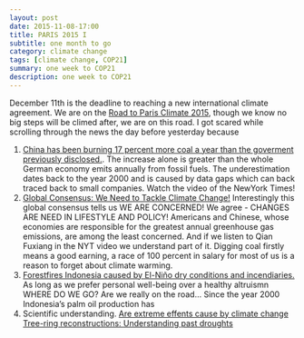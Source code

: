 ```yaml
---
layout: post
date: 2015-11-08-17:00
title: PARIS 2015 I
subtitle: one month to go
category: climate change
tags: [climate change, COP21]
summary: one week to COP21
description: one week to COP21
---
```


December 11th is the deadline to reaching a new international climate agreement. We are on the [Road to Paris Climate 2015](http://www.cop21.gouv.fr/en), though we know no big steps will be climed after, we are on this road. I got scared while scrolling through the news the day before yesterday because

1. [China has been burning 17 percent more coal a year than the goverment previously disclosed.](http://www.nytimes.com/2015/11/04/world/asia/china-burns-much-more-coal-than-reported-complicating-climate-talks.html?hp=&action=click&pgtype=Homepage&module=first-column-region&region=top-news&WT.nav=top-news). The increase alone is greater than the whole German economy emits annually from fossil fuels. The underestimation dates back to the year 2000 and is caused by data gaps which can back traced back to small companies. Watch the video of the NewYork Times!
2. [Global Consensus: We Need to Tackle Climate Change!](http://www.pewglobal.org/2015/11/05/global-concern-about-climate-change-broad-support-for-limiting-emissions/) Interestingly this global consensus tells us WE ARE CONCERNED! We agree - CHANGES ARE NEED IN LIFESTYLE AND POLICY! Americans and Chinese, whose economies are responsible for the greatest annual greenhouse gas emissions, are among the least concerned. And if we listen to Qian Fuxiang in the NYT video we understand part of it. Digging coal firstly means a good earning, a race of 100 percent in salary for most of us is a reason to forget about climate warming. 
3. [Forestfires Indonesia caused by El-Niño dry conditions and incendiaries.](http://www.zeit.de/2015/44/indonesien-braende-torf-klimawandel-smog) As long as we prefer personal well-being over a healthy altruismn WHERE DO WE GO? Are we really on the road... Since the year 2000 Indonesia’s palm oil production has
4. Scientific understanding. [Are extreme effents cause by climate change](https://www2.ametsoc.org/ams/index.cfm/publications/bulletin-of-the-american-meteorological-society-bams/explaining-extreme-events-from-a-climate-perspective/) [Tree-ring reconstructions: Understanding past droughts](http://www.sciencemag.org/content/350/6261/646.5.full)


